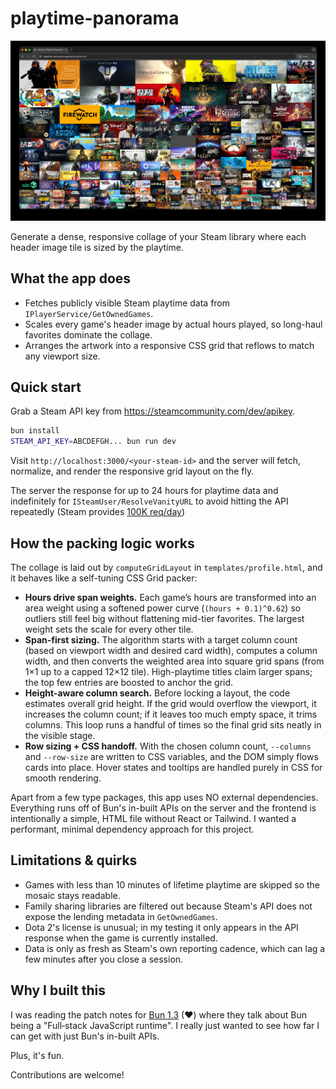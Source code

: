 # playtime-panorama

![Screenshot of playtime-panorama](screenshot.jpg)

Generate a dense, responsive collage of your Steam library where each header image tile is sized by the playtime.

## What the app does
- Fetches publicly visible Steam playtime data from `IPlayerService/GetOwnedGames`.
- Scales every game's header image by actual hours played, so long-haul favorites dominate the collage.
- Arranges the artwork into a responsive CSS grid that reflows to match any viewport size.

## Quick start

Grab a Steam API key from https://steamcommunity.com/dev/apikey.

```bash
bun install
STEAM_API_KEY=ABCDEFGH... bun run dev
```

Visit `http://localhost:3000/<your-steam-id>` and the server will fetch, normalize, and render the responsive grid layout on the fly.

The server the response for up to 24 hours for playtime data and indefinitely for `ISteamUser/ResolveVanityURL` to avoid hitting the API repeatedly (Steam provides [100K req/day](https://steamcommunity.com/dev/apiterms))


## How the packing logic works
The collage is laid out by `computeGridLayout` in `templates/profile.html`, and it behaves like a self-tuning CSS Grid packer:

- **Hours drive span weights.** Each game’s hours are transformed into an area weight using a softened power curve (`(hours + 0.1)^0.62`) so outliers still feel big without flattening mid-tier favorites. The largest weight sets the scale for every other tile.
- **Span-first sizing.** The algorithm starts with a target column count (based on viewport width and desired card width), computes a column width, and then converts the weighted area into square grid spans (from 1×1 up to a capped 12×12 tile). High-playtime titles claim larger spans; the top few entries are boosted to anchor the grid.
- **Height-aware column search.** Before locking a layout, the code estimates overall grid height. If the grid would overflow the viewport, it increases the column count; if it leaves too much empty space, it trims columns. This loop runs a handful of times so the final grid sits neatly in the visible stage.
- **Row sizing + CSS handoff.** With the chosen column count, `--columns` and `--row-size` are written to CSS variables, and the DOM simply flows cards into place. Hover states and tooltips are handled purely in CSS for smooth rendering.

Apart from a few type packages, this app uses NO external dependencies. Everything runs off of Bun's in-built APIs on the server and the frontend is intentionally a simple, HTML file without React or Tailwind. I wanted a performant, minimal dependency approach for this project.

## Limitations & quirks
- Games with less than 10 minutes of lifetime playtime are skipped so the mosaic stays readable.
- Family sharing libraries are filtered out because Steam's API does not expose the lending metadata in `GetOwnedGames`.
- Dota 2's license is unusual; in my testing it only appears in the API response when the game is currently installed.
- Data is only as fresh as Steam's own reporting cadence, which can lag a few minutes after you close a session.

## Why I built this
I was reading the patch notes for [Bun 1.3](https://bun.com/blog/bun-v1.3) (♥) where they talk about Bun being a "Full‑stack JavaScript runtime". I really just wanted to see how far I can get with just Bun's in-built APIs.

Plus, it's fun.

Contributions are welcome!
